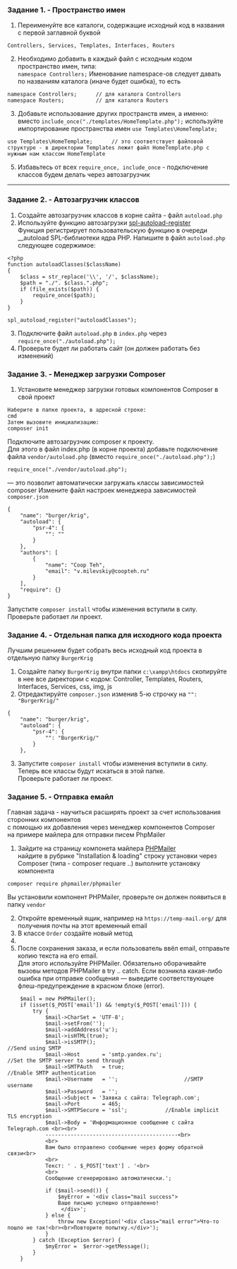 ### Задание 1. - Пространство имен

1. Переименуйте все каталоги, содержащие исходный код в названия с первой заглавной буквой  
```
Controllers, Services, Templates, Interfaces, Routers
```
2. Необходимо добавить в каждый файл с исходным кодом пространство имен, типа:  
`namespace Controllers;`
Именование namespace-ов следует давать по названиям каталога (иначе будет ошибка), то есть
```
namespace Controllers;      // для каталога Controllers
namespace Routers;          // для каталога Routers
```

3. Добавьте использование других пространств имен, а именно:
вместо `include_once("./templates/HomeTemplate.php");`
используйте импортирование пространства имен `use Templates\HomeTemplate;`
```
use Templates\HomeTemplate;      // это соответствует файловой структуре - в директории Templates лежит файл HomeTemplate.php c нужным нам классом HomeTemplate
```
5. Избавьтесь от всех `require_once, include_once` - подключение классов будем делать через автозагрузчик
<hr>

### Задание 2. - Автозагрузчик классов  

1. Создайте автозагрузчик классов в корне сайта - файл `autoload.php`
2. Используйте функцию автозагрузки [spl-autoload-register](https://www.php.net/manual/en/function.spl-autoload-register.php)  
Функция регистрирует пользовательскую функцию в очереди __autoload SPL-библиотеки ядра PHP.
Напишите в файл `autoload.php` следующее содержимое:
```
<?php
function autoloadClasses($className)
{
    $class = str_replace('\\', '/', $className);
    $path = "./". $class.".php";
    if (file_exists($path)) {
        require_once($path);
    }
}

spl_autoload_register("autoloadClasses");
```
3. Подключите файл `autoload.php` в `index.php` через `require_once("./autoload.php");`
4. Проверьте будет ли работать сайт (он должен работать без изменений)

### Задание 3. - Менеджер загрузки Composer

1. Установите менеджер загрузки готовых компонентов Composer в свой проект
```
Наберите в папке проекта, в адресной строке:
cmd
Затем вызовите инициализацию:
composer init
```
Подключите автозагрузчик composer к проекту.  
Для этого в файл index.php (в корне проекта) добавьте подключение файла `vendor/autoload.php` (вместо `require_once("./autoload.php");`)
```
require_once("./vendor/autoload.php");
```
— это позволит автоматически загружать классы зависимостей composer
Измените файл настроек менеджера зависимостей `composer.json`
```
{
    "name": "burger/krig",
    "autoload": {
        "psr-4": {
            "": ""
        }
    },
    "authors": [
        {
            "name": "Coop Teh",
            "email": "v.milevskiy@coopteh.ru"
        }
    ],
    "require": {}
}
```
Запустите `composer install` чтобы изменения вступили в силу.  
Проверьте работает ли проект.

### Задание 4. - Отдельная папка для исходного кода проекта 

Лучшим решением будет собрать весь исходный код проекта в отдельную папку `BurgerKrig`  
1. Создайте папку `BurgerKrig` внутри папки `c:\xampp\htdocs` скопируйте в нее все директории с кодом:
Controller, Templates, Routers, Interfaces, Services, css, img, js
2. Отредактируйте `composer.json` изменив 5-ю строчку на `"": "BurgerKrig/"`
```
{
    "name": "burger/krig",
    "autoload": {
        "psr-4": {
            "": "BurgerKrig/"
        }
    },
```
3. Запустите `composer install` чтобы изменения вступили в силу.  
Теперь все классы будут искаться в этой папке.  
Проверьте работает ли проект.

### Задание 5. - Отправка емайл

Главная задача - научиться расширять проект за счет использования сторонних компонентов   
с помощью их добавления через менеджер компонентов Composer  
на примере майлера для отправки писем PhpMailer  

1. Зайдите на страницу компонета майлера [PHPMailer](https://github.com/PHPMailer/PHPMailer)  
найдите в рубрике "Installation & loading" строку установки через Composer (типа - composer requare ..)
выполните установку компонента
```
composer require phpmailer/phpmailer
```
Вы установили компонент PHPMailer, проверьте он должен появиться в папку `vendor`

2. Откройте временный ящик, например на `https://temp-mail.org/`
для получения почты на этот временный email
3. В классе `Order` создайте новый метод
4.
5. После сохранения заказа, и если пользователь ввёл email, отправьте копию текста на его email.   
Для этого используйте PHPMailer. 
Обязательно оборачивайте вызовы методов PHPMailer в try .. catch. 
Если возникла какая-либо ошибка при отправке сообщения — выведите соответствующее флеш-предупреждение в красном блоке (error).
```
    $mail = new PHPMailer();
    if (isset($_POST['email']) && !empty($_POST['email'])) {
        try {
            $mail->CharSet = 'UTF-8';
            $mail->setFrom('');
            $mail->addAddress('u');
            $mail->isHTML(true);
            $mail->isSMTP();                                            //Send using SMTP
            $mail->Host       = 'smtp.yandex.ru';                     //Set the SMTP server to send through
            $mail->SMTPAuth   = true;                                   //Enable SMTP authentication
            $mail->Username   = '';                     //SMTP username
            $mail->Password   = '';
            $mail->Subject = 'Заявка с сайта: Telegraph.com';
            $mail->Port       = 465;
            $mail->SMTPSecure = 'ssl';            //Enable implicit TLS encryption
            $mail->Body = 'Информационное сообщение c сайта Telegraph.com <br><br>
            ------------------------------------------<br>
            <br>
            Вам было отправлено сообщение через форму обратной связи<br>
            <br>
            Текст: ' . $_POST['text'] . '<br>
            <br>
            Сообщение сгенерировано автоматически.';

            if ($mail->send()) {
                $myError = '<div class="mail success">
                Ваше письмо успешно отправленно!
                 </div>';
            } else {
                throw new Exception('<div class="mail error">Что-то пошло не так!<br><br>Повторите попытку.</div>');
            }
        } catch (Exception $error) {
            $myError =  $error->getMessage();
        }
    }
```
